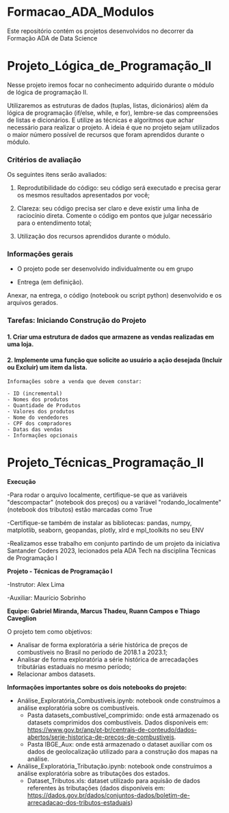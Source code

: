 # Formacao_ADA_Modulos
Este repositório contém os projetos desenvolvidos no decorrer da Formação ADA de Data Science

# Projeto_Lógica_de_Programação_II
Nesse projeto iremos focar no conhecimento adquirido durante o módulo de lógica de programação II.

Utilizaremos as estruturas de dados (tuplas, listas, dicionários) além da lógica de programação (if/else, while, e for), lembre-se das compreensões de listas e dicionários. E utilize as técnicas e algoritmos que achar necessário para realizar o projeto. A ideia é que no projeto sejam utilizados o maior número possível de recursos que foram aprendidos durante o módulo.

### Critérios de avaliação

Os seguintes itens serão avaliados:

1. Reprodutibilidade do código: seu código será executado e precisa gerar os mesmos resultados apresentados por você;

2. Clareza: seu código precisa ser claro e deve existir uma linha de raciocínio direta. Comente o código em pontos que julgar necessário para o entendimento total;

3. Utilização dos recursos aprendidos durante o módulo.


### Informações gerais

- O projeto pode ser desenvolvido individualmente ou em grupo

- Entrega (em definição).

Anexar, na entrega, o código (notebook ou script python) desenvolvido e os arquivos gerados.

### Tarefas: Iniciando Construção do Projeto

#### 1. Criar uma estrutura de dados que armazene as vendas realizadas em uma loja.

#### 2. Implemente uma função que solicite ao usuário a ação desejada (Incluir ou Excluir) um item da lista. 

    Informações sobre a venda que devem constar:

    - ID (incremental)
    - Nomes dos produtos
    - Quantidade de Produtos
    - Valores dos produtos
    - Nome do vendedores
    - CPF dos compradores
    - Datas das vendas
    - Informações opcionais

# Projeto_Técnicas_Programação_II

**Execução**

-Para rodar o arquivo localmente, certifique-se que as variáveis "descompactar" (notebook dos preços) ou a variável "rodando_localmente" (notebook dos tributos) estão marcadas como True

-Certifique-se também de instalar as bibliotecas: pandas, numpy, matplotlib, seaborn, geopandas, plotly, xlrd e mpl_toolkits no seu ENV 

-Realizamos esse trabalho em conjunto partindo de um projeto da iniciativa Santander Coders 2023, lecionados pela ADA Tech na disciplina Técnicas de Programação I

**Projeto - Técnicas de Programação I**

-Instrutor: Alex Lima

-Auxiliar: Maurício Sobrinho

**Equipe: Gabriel Miranda, Marcus Thadeu, Ruann Campos e Thiago Caveglion**

O projeto tem como objetivos:
* Analisar de forma exploratória a série histórica de preços de combustíveis no Brasil no período de 2018.1 a 2023.1;
* Analisar de forma exploratória a série histórica de arrecadações tributárias estaduais no mesmo período;
* Relacionar ambos datasets.

**Informações importantes sobre os dois notebooks do projeto:**

- Análise_Exploratória_Combustíveis.ipynb: notebook onde construímos a análise exploratória sobre os combustíveis.
  - Pasta datasets_combustível_comprimido: onde está armazenado os datasets comprimidos dos combustíveis. Dados disponíveis em: https://www.gov.br/anp/pt-br/centrais-de-conteudo/dados-abertos/serie-historica-de-precos-de-combustiveis.
  - Pasta IBGE_Aux: onde está armazenado o dataset auxiliar com os dados de geolocalização utilizado para a construção dos mapas na análise.
-  Análise_Exploratória_Tributação.ipynb: notebook onde construímos a análise exploratória sobre as tributações dos estados.
    - Dataset_Tributos.xls: dataset utilizado para aquisão de dados referentes às tributações (dados disponíveis em: https://dados.gov.br/dados/conjuntos-dados/boletim-de-arrecadacao-dos-tributos-estaduais)
